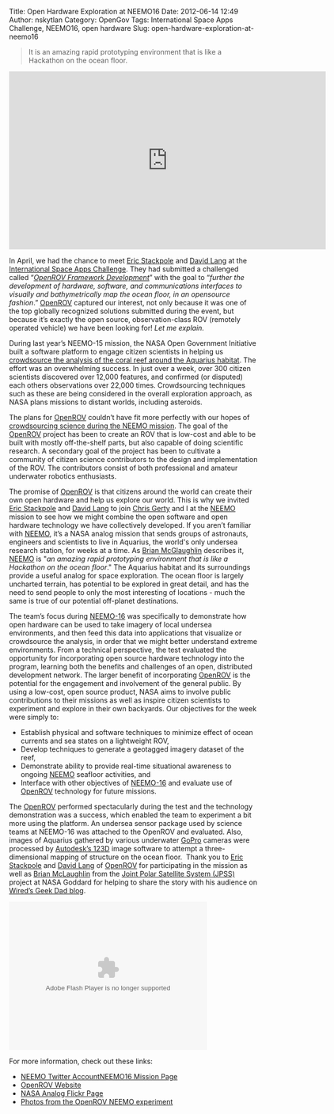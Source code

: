 Title: Open Hardware Exploration at NEEMO16
Date: 2012-06-14 12:49
Author: nskytlan
Category: OpenGov
Tags: International Space Apps Challenge, NEEMO16, open hardware
Slug: open-hardware-exploration-at-neemo16

> It is an amazing rapid prototyping environment that is like a
> Hackathon on the ocean floor.

<iframe src="http://player.vimeo.com/video/44088059?portrait=0&amp;color=ff9933" width="640" height="360" frameborder="0" webkitallowfullscreen mozallowfullscreen allowfullscreen></iframe>

In April, we had the chance to meet [Eric Stackpole][] and [David
Lang][] at the [International Space Apps Challenge][]. They had
submitted a challenged called “*[OpenROV Framework Development][]*” with
the goal to “*further the development of hardware, software, and
communications interfaces to visually and bathymetrically map the ocean
floor, in an opensource fashion*.” [OpenROV][] captured our interest,
not only because it was one of the top globally recognized solutions
submitted during the event, but because it’s exactly the open source,
observation-class ROV (remotely operated vehicle) we have been looking
for! *Let me explain.*

During last year’s NEEMO-15 mission, the NASA Open Government Initiative
built a software platform to engage citizen scientists in helping us
[crowdsource the analysis of the coral reef around the Aquarius
habitat][]. The effort was an overwhelming success. In just over a week,
over 300 citizen scientists discovered over 12,000 features, and
confirmed (or disputed) each others observations over 22,000 times.
Crowdsourcing techniques such as these are being considered in the
overall exploration approach, as NASA plans missions to distant worlds,
including asteroids.

The plans for [OpenROV][] couldn’t have fit more perfectly with our
hopes of [crowdsourcing science during the NEEMO mission][]. The goal of
the [OpenROV][] project has been to create an ROV that is low-cost and
able to be built with mostly off-the-shelf parts, but also capable of
doing scientific research. A secondary goal of the project has been to
cultivate a community of citizen science contributors to the design and
implementation of the ROV. The contributors consist of both professional
and amateur underwater robotics enthusiasts.

The promise of [OpenROV][] is that citizens around the world can create
their own open hardware and help us explore our world. This is why we
invited [Eric Stackpole][] and [David Lang][] to join [Chris Gerty][]
and I at the [NEEMO][] mission to see how we might combine the open
software and open hardware technology we have collectively developed. If
you aren’t familiar with [NEEMO][], it’s a NASA analog mission that
sends groups of astronauts, engineers and scientists to live in
Aquarius, the world's only undersea research station, for weeks at a
time. As [Brian McGlaughlin][] describes it, [NEEMO][] is "*an amazing
rapid prototyping environment that is like a Hackathon on the ocean
floor*." The Aquarius habitat and its surroundings provide a useful
analog for space exploration. The ocean floor is largely uncharted
terrain, has potential to be explored in great detail, and has the need
to send people to only the most interesting of locations - much the same
is true of our potential off-planet destinations.

The team’s focus during [NEEMO-16][NEEMO] was specifically to
demonstrate how open hardware can be used to take imagery of local
undersea environments, and then feed this data into applications that
visualize or crowdsource the analysis, in order that we might better
understand extreme environments. From a technical perspective, the test
evaluated the opportunity for incorporating open source hardware
technology into the program, learning both the benefits and challenges
of an open, distributed development network. The larger benefit of
incorporating [OpenROV][] is the potential for the engagement and
involvement of the general public. By using a low-cost, open source
product, NASA aims to involve public contributions to their missions as
well as inspire citizen scientists to experiment and explore in their
own backyards. Our objectives for the week were simply to:

-   Establish physical and software techniques to minimize effect of
    ocean currents and sea states on a lightweight ROV,
-   Develop techniques to generate a geotagged imagery dataset of the
    reef,
-   Demonstrate ability to provide real-time situational awareness to
    ongoing [NEEMO][] seafloor activities, and
-   Interface with other objectives of [NEEMO-16][NEEMO] and evaluate
    use of [OpenROV][] technology for future missions.

The [OpenROV][] performed spectacularly during the test and the
technology demonstration was a success, which enabled the team to
experiment a bit more using the platform. An undersea sensor package
used by science teams at NEEMO-16 was attached to the OpenROV and
evaluated. Also, images of Aquarius gathered by various underwater
[GoPro][] cameras were processed by [Autodesk’s 123D][] image software
to attempt a three-dimensional mapping of structure on the ocean floor.
 Thank you to [Eric Stackpole][] and [David Lang][] of [OpenROV][1] for
participating in the mission as well as [Brian McLaughlin][Brian
McGlaughlin] from the [Joint Polar Satellite System (JPSS)][] project at
NASA Goddard for helping to share the story with his audience on
[Wired’s Geek Dad blog][].

<p>
<object width="640" height="420">
<param name="flashvars" value="offsite=true⟨=en-us&amp;page_show_url=%2Fphotos%2Fspaceappschallenge%2Fsets%2F72157630065411827%2Fshow%2F&amp;page_show_back_url=%2Fphotos%2Fspaceappschallenge%2Fsets%2F72157630065411827%2F&amp;set_id=72157630065411827&amp;jump_to="></param><param name="movie" value="http://www.flickr.com/apps/slideshow/show.swf?v=109615"></param><param name="allowFullScreen" value="true"></param>

<embed type="application/x-shockwave-flash" src="http://www.flickr.com/apps/slideshow/show.swf?v=109615" allowfullscreen="true" flashvars="offsite=true⟨=en-us&amp;page_show_url=%2Fphotos%2Fspaceappschallenge%2Fsets%2F72157630065411827%2Fshow%2F&amp;page_show_back_url=%2Fphotos%2Fspaceappschallenge%2Fsets%2F72157630065411827%2F&amp;set_id=72157630065411827&amp;jump_to=" width="400" height="300">
</embed>
</object>
</p>
For more information, check out these links:

-   [NEEMO Twitter Account][][NEEMO16 Mission Page][NEEMO]
-   [OpenROV Website][OpenROV]
-   [NASA Analog Flickr Page][]
-   [Photos from the OpenROV NEEMO experiment][]

 

  [Eric Stackpole]: http://twitter.com/#!/Eerrp
  [David Lang]: http://twitter.com/#!/davidtlang
  [International Space Apps Challenge]: http://spaceappschallenge.org
  [OpenROV Framework Development]: http://spaceappschallenge.org/challenge/openrov-framework-development
  [OpenROV]: http://openrov.com/
  [crowdsource the analysis of the coral reef around the Aquarius
  habitat]: http://open.nasa.gov/blog/2011/11/01/a-standing-army-of-virtual-aquanauts%20
  [crowdsourcing science during the NEEMO mission]: http://open.nasa.gov/blog/2011/10/19/crowdsourcing-science-at-neemo-15/
  [Chris Gerty]: http://www.twitter.com/gerty
  [NEEMO]: http://www.nasa.gov/mission_pages/NEEMO/index.html
  [Brian McGlaughlin]: http://www.wired.com/geekdad/author/bjmclaughlin/
  [GoPro]: http://gopro.com/
  [Autodesk’s 123D]: http://www.123dapp.com/
  [1]: http://www.openrov.com
  [Joint Polar Satellite System (JPSS)]: http://www.nesdis.noaa.gov/jpss/
  [Wired’s Geek Dad blog]: http://twitter.com/wiredgeekdad
  [NEEMO Twitter Account]: https://twitter.com/#!/NASA_NEEMO
  [NASA Analog Flickr Page]: http://www.flickr.com/photos/40054892@N06/
  [Photos from the OpenROV NEEMO experiment]: http://www.flickr.com/photos/spaceappschallenge/sets/72157630065411827/
